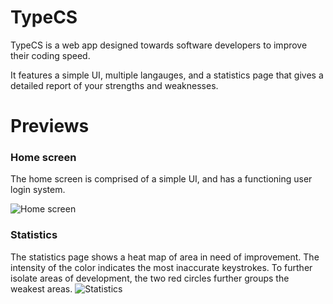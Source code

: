 # TypeCS

TypeCS is a web app designed towards software developers to improve their coding speed. 

It features a simple UI, multiple langauges, and a statistics page that gives a detailed
report of your strengths and weaknesses.

# Previews

### Home screen 
The home screen is comprised of a simple UI, and has a functioning user login system.

![Home screen](https://i.imgur.com/l8zayrf.png)
### Statistics 

The statistics page shows a heat map of area in need of improvement.
The intensity of the color indicates the most inaccurate keystrokes.
To further isolate areas of development, the two red circles further groups 
the weakest areas.
![Statistics](https://i.imgur.com/77DLn2G.png)
